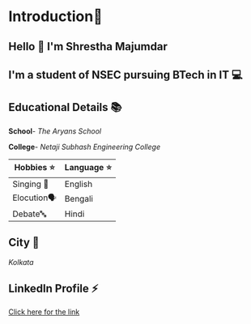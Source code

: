 # Introduction🚀 

## Hello 👋 I'm Shrestha Majumdar 

## I'm a student of NSEC pursuing BTech in IT 💻 

## Educational Details 📚

**School**-  *The Aryans School*

**College**- *Netaji Subhash Engineering College*

| Hobbies ⭐ | Language ⭐ |
|---|---|
| Singing 🎼 | English |
| Elocution🗣 | Bengali |
| Debate🔤 | Hindi |

## City 🌆

*Kolkata*

## Linkedln Profile ⚡

[Click here for the link](https://www.linkedin.com/in/shrestha-majumdar-7085b0221)
